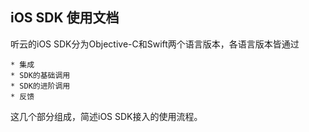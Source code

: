 ## iOS SDK 使用文档

听云的iOS SDK分为Objective-C和Swift两个语言版本，各语言版本皆通过

	* 集成
	* SDK的基础调用
	* SDK的进阶调用
	* 反馈

这几个部分组成，简述iOS SDK接入的使用流程。